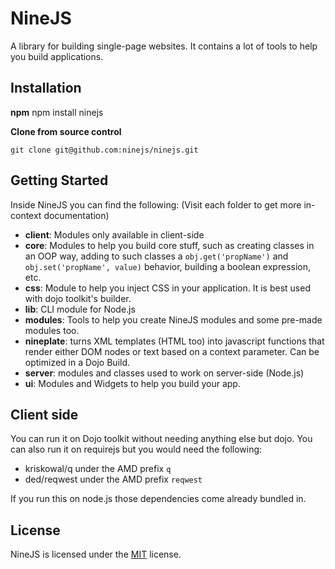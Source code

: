# NineJS

A library for building single-page websites. It contains a lot of tools to help you build applications.
## Installation
**npm**
    npm install ninejs

**Clone from source control**

    git clone git@github.com:ninejs/ninejs.git




## Getting Started

Inside NineJS you can find the following: (Visit each folder to get more in-context documentation)

- **client**: Modules only available in client-side
- **core**: Modules to help you build core stuff, such as creating classes in an OOP way, adding to such classes a `obj.get('propName')` and `obj.set('propName', value)` behavior, building a boolean expression, etc.
- **css**: Module to help you inject CSS in your application. It is best used with dojo toolkit's builder.
- **lib**: CLI module for Node.js
- **modules**: Tools to help you create NineJS modules and some pre-made modules too.
- **nineplate**: turns XML templates (HTML too) into javascript functions that render either DOM nodes or text based on a context parameter. Can be optimized in a Dojo Build.
- **server**: modules and classes used to work on server-side (Node.js)
- **ui**: Modules and Widgets to help you build your app.

## Client side

You can run it on Dojo toolkit without needing anything else but dojo.
You can also run it on requirejs but you would need the following:
- kriskowal/q under the AMD prefix `q`
- ded/reqwest under the AMD prefix `reqwest`

If you run this on node.js those dependencies come already bundled in.

## License

NineJS is licensed under the [MIT](LICENSE "MIT") license.
